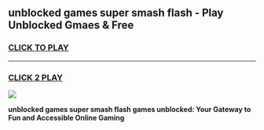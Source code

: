 
## unblocked games super smash flash - Play Unblocked Gmaes & Free
<h3>
<a href="https://premium.freeplayer.one?title=unblocked_games_super_smash_flash&ref=20F">CLICK TO PLAY</a></h3>
<hr>

<h3>
<a href="https://premium.freeplayer.one?title=unblocked_games_super_smash_flash&ref=20F">CLICK 2 PLAY</a>
  
</h3>

<a href="https://premium.freeplayer.one?title=unblocked_games_super_smash_flash&ref=20F/"><img src="https://clearcache.store/games.png"></a>


**unblocked games super smash flash games unblocked: Your Gateway to Fun and Accessible Online Gaming**

